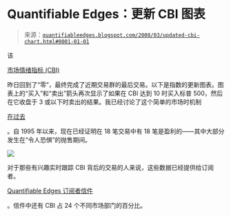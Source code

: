 <!--yml

分类：未分类

date: 2024-05-18 08:30:28

-->

# Quantifiable Edges：更新 CBI 图表

> 来源：[`quantifiableedges.blogspot.com/2008/03/updated-cbi-chart.html#0001-01-01`](http://quantifiableedges.blogspot.com/2008/03/updated-cbi-chart.html#0001-01-01)

该

[市场情绪指标 (CBI)](http://quantifiableedges.blogspot.com/search/label/CBI)

昨日回到了“零”，最终完成了近期交易群的最后交易。以下是指数的更新图表。图表上的“买入”和“卖出”箭头再次显示了如果在 CBI 达到 10 时买入标普 500，然后在它收盘于 3 或以下时卖出的结果。我已经讨论了这个简单的市场时机制

[在过去](http://quantifiableedges.blogspot.com/2008/01/my-capitulative-breadth-indicator.html)

。自 1995 年以来，现在已经证明在 18 笔交易中有 18 笔是盈利的——其中大部分发生在“令人恐惧”的抛售期间。

![](https://blogger.googleusercontent.com/img/b/R29vZ2xl/AVvXsEiXbhgcj4iw6JJ2SeEZ67NSIVHgOncH_rqaNy807D6PkwEvRq39QTyYGuuVZKc5NU7z4uMw-0Qh4ROq94-46tBVcT5HZARVprunLLzO25d1uD42Shbr8rBuNzz7W5C39F-inUGSkiDWfuY/s1600-h/2008-3-25+CBI+Chart.jpg)

对于那些有兴趣实时跟踪 CBI 背后的交易的人来说，这些数据已经提供给订阅者。

[Quantifiable Edges 订阅者信件](http://quantifiableedges.googlepages.com/home)

。信件中还有 CBI 占 24 个不同市场部门的百分比。
